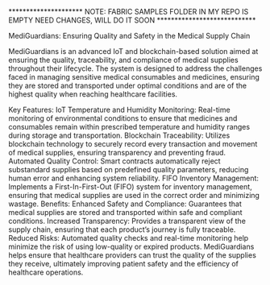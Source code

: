 *********************  NOTE: FABRIC SAMPLES FOLDER IN MY REPO IS EMPTY NEED CHANGES, WILL DO IT SOON ****************************

MediGuardians: Ensuring Quality and Safety in the Medical Supply Chain

MediGuardians is an advanced IoT and blockchain-based solution aimed at ensuring the quality, traceability, and compliance of medical supplies throughout their lifecycle. The system is designed to address the challenges faced in managing sensitive medical consumables and medicines, ensuring they are stored and transported under optimal conditions and are of the highest quality when reaching healthcare facilities.

Key Features:
IoT Temperature and Humidity Monitoring: Real-time monitoring of environmental conditions to ensure that medicines and consumables remain within prescribed temperature and humidity ranges during storage and transportation.
Blockchain Traceability: Utilizes blockchain technology to securely record every transaction and movement of medical supplies, ensuring transparency and preventing fraud.
Automated Quality Control: Smart contracts automatically reject substandard supplies based on predefined quality parameters, reducing human error and enhancing system reliability.
FIFO Inventory Management: Implements a First-In-First-Out (FIFO) system for inventory management, ensuring that medical supplies are used in the correct order and minimizing wastage.
Benefits:
Enhanced Safety and Compliance: Guarantees that medical supplies are stored and transported within safe and compliant conditions.
Increased Transparency: Provides a transparent view of the supply chain, ensuring that each product’s journey is fully traceable.
Reduced Risks: Automated quality checks and real-time monitoring help minimize the risk of using low-quality or expired products.
MediGuardians helps ensure that healthcare providers can trust the quality of the supplies they receive, ultimately improving patient safety and the efficiency of healthcare operations.

